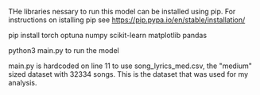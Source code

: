 THe libraries nessary to run this model can be installed using pip. For instructions on istalling pip see https://pip.pypa.io/en/stable/installation/

pip install torch optuna numpy scikit-learn matplotlib pandas

python3 main.py to run the model

main.py is hardcoded on line 11 to use song_lyrics_med.csv, the "medium" sized dataset with 32334 songs. This is the dataset that was used for my analysis. 

